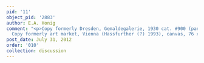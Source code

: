 ```yaml
---
pid: '11'
object_pid: '2883'
author: E.A. Honig
comment: "<p>Copy formerly Dresden, Gemaldegalerie, 1930 cat. #900 (panel, 45 x 64.5).
  Copy formerly art market, Vienna (Hassfurther (?) 1993), canvas, 76 x 110.</p>"
post_date: July 31, 2012
order: '010'
collection: discussion
---
```

